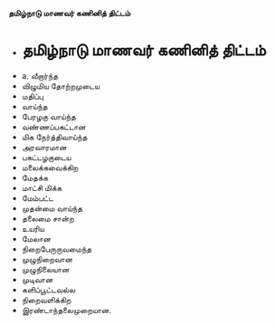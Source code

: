 **தமிழ்நாடு மாணவர் கணினித் திட்டம்**
- # தமிழ்நாடு மாணவர் கணினித் திட்டம்
- a. வீறார்ந்த
- விழுமிய தோற்றமுடைய
- மதிப்பு
- வாய்ந்த
- பேரழகு வாய்ந்த
- வண்ணப்பகட்டான
- மிக நேர்த்திவாய்ந்த
- அரவாரமான
- பகட்டழகுடைய
- மலைக்கவைக்கிற
- மேதக்க
- மாட்சி மிக்க
- மேம்பட்ட
- முதன்மை வாய்ந்த
- தலைமை சான்ற
- உயரிய
- மேலான
- நிறைபேருருவமைந்த
- முழுநிறைவான
- முழுநிலையான
- முடிவான
- களிப்பூட்டவல்ல
- நிறைவளிக்கிற
- இரண்டாந்தலைமுறையான.

